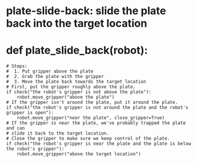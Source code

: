 # plate-slide-back: slide the plate back into the target location
# def plate_slide_back(robot):
    # Steps:
    #  1. Put gripper above the plate
    #  2. Grab the plate with the gripper
    #  3. Move the plate back towards the target location
    # First, put the gripper roughly above the plate.
    if check("the robot's gripper is not above the plate"):
        robot.move_gripper("above the plate")
    # If the gripper isn't around the plate, put it around the plate.
    if check("the robot's gripper is not around the plate and the robot's gripper is open"):
        robot.move_gripper("near the plate", close_gripper=True)
    # If the gripper is near the plate, we've probably trapped the plate and can
    # slide it back to the target location.
    # Close the gripper to make sure we keep control of the plate.
    if check("the robot's gripper is near the plate and the plate is below the robot's gripper"):
        robot.move_gripper("above the target location")